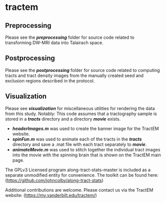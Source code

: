 # tractem

## Preprocessing

Please see the ***preprocessing*** folder for source code related to transforming 
DW-MRI data into Talairach space. 

## Postprocessing

Please see the ***postprocessing*** folder for source code related to computing tracts and tract density images from the manually created seed and exclusion regions described in the protocol.

## Visualization 

Please see ***visualization*** for miscellaneous utilities for rendering the data from this study. Notably: 
This code assumes that a tractography sample is stored in a ***tracts*** directory and a directory ***movie*** exists. 

* ***headerImages.m*** was used to create the banner image for the TractEM website. 
* ***spinFun.m*** was used to animate each of the tracts in the ***tracts*** directory and save a .mat file with each tract separately to ***movie***. 
* ***animateMovie.m*** was used to stitch together the individual tract images into the movie with the spinning brain that is shown on the TractEM main page. 

The GPLv3 Licensed program along-tract-stats-master is included as a separate unmodified entity for convenience. 
The toolkit can be found here: (https://github.com/johncolby/along-tract-stats)

Additional contributions are welcome. Please contact us via the TractEM website: (https://my.vanderbilt.edu/tractem/)


